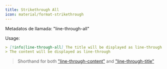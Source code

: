 ```yaml
---
title: Strikethrough All
icon: material/format-strikethrough
---
```


Metadatos de llamada: "line-through-all"

Usage:

```md
> [!info|line-through-all] The title will be displayed as line-through
> The content will be displayed as line-through
```
> Shorthand for both ["line-through-content"](../content-styling/page-13.md)
> and ["line-through-title"](../title-styling/page-23.md)

